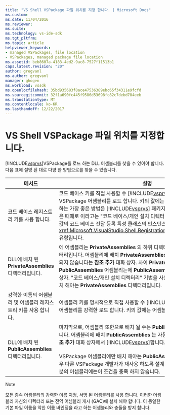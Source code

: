 ```yaml
---
title: "VS Shell VSPackage 파일 위치를 지정 합니다. | Microsoft Docs"
ms.custom: 
ms.date: 11/04/2016
ms.reviewer: 
ms.suite: 
ms.technology: vs-ide-sdk
ms.tgt_pltfrm: 
ms.topic: article
helpviewer_keywords:
- managed VSPackages, file location
- VSPackages, managed package file location
ms.assetid: beb8607a-4183-4ed2-9ac8-7527f11513b1
caps.latest.revision: "20"
author: gregvanl
ms.author: gregvanl
manager: ghogen
ms.workload: vssdk
ms.openlocfilehash: 35bd935683f8ace47536389ebc65f34311e9fcfd
ms.sourcegitcommit: 32f1a690fc445f9586d53698fc82c7debd784eeb
ms.translationtype: MT
ms.contentlocale: ko-KR
ms.lasthandoff: 12/22/2017
---
```

# <a name="specifying-vspackage-file-location-to-the-vs-shell"></a>VS Shell VSPackage 파일 위치를 지정합니다.
[!INCLUDE[vsprvs](../../code-quality/includes/vsprvs_md.md)]VSPackage를 로드 하는 DLL 어셈블리를 찾을 수 있어야 합니다. 다음 표에 설명 된 대로 다양 한 방법으로를 찾을 수 있습니다.  
  
|메서드|설명|  
|------------|-----------------|  
|코드 베이스 레지스트리 키를 사용 합니다.|코드 베이스 키를 직접 사용할 수 [!INCLUDE[vsprvs](../../code-quality/includes/vsprvs_md.md)] 모든 정규화 된 파일 경로에서 VSPackage 어셈블리를 로드 합니다. 키의 값에는 DLL에 파일 경로 여야 합니다. 이 하는 가장 좋은 방법은 [!INCLUDE[vsprvs](../../code-quality/includes/vsprvs_md.md)] 패키지 어셈블리를 로드 합니다. 이 기술은 때때로 이라고는 "코드 베이스/개인 설치 디렉터리 기술입니다." 등록 하는 동안 값의 코드 베이스 전달 등록 특성 클래스의 인스턴스를 통해는 <xref:Microsoft.VisualStudio.Shell.RegistrationAttribute.RegistrationContext> 유형입니다.|  
|DLL에 배치 된 **PrivateAssemblies** 디렉터리입니다.|에 어셈블리는 **PrivateAssemblies** 의 하위 디렉터리는 [!INCLUDE[vsprvs](../../code-quality/includes/vsprvs_md.md)] 디렉터리입니다. 어셈블리에 배치 **PrivateAssemblies** 는 자동으로 검색 하지만에 표시 되지 않습니다는 **참조 추가** 대화 상자. 차이 **PrivateAssemblies** 및 **PublicAssemblies** 어셈블리는에 **PublicAssemblies** 에 열거는 **참조 추가**  대화 상자. "코드 베이스/개인 설치 디렉터리" 기법을 사용 하지 않도록 선택한 경우에 설치 해야는 **PrivateAssemblies** 디렉터리입니다.|  
|강력한 이름의 어셈블리 및 어셈블리 레지스트리 키를 사용 합니다.|어셈블리 키를 명시적으로 직접 사용할 수 [!INCLUDE[vsprvs](../../code-quality/includes/vsprvs_md.md)] 이름의 VSPackage 어셈블리를 강력한 로드 합니다. 키의 값에는 어셈블리의 강력한 이름 이어야 합니다.|  
|DLL에 배치 된 **PublicAssemblies** 디렉터리입니다.|마지막으로, 어셈블리 또한으로 배치 될 수는 **PublicAssemblies** 하위 디렉터리입니다. 어셈블리에 배치 **PublicAssemblies** 는 자동으로 검색 및에 표시 됩니다는 **참조 추가** 대화 상자에서 [!INCLUDE[vsprvs](../../code-quality/includes/vsprvs_md.md)]합니다.<br /><br /> VSPackage 어셈블리에만 배치 해야는 **PublicAssemblies** 디렉터리가 포함 된 경우 다른 VSPackage 개발자가 재사용 하도록 설계 된 구성 요소를 관리 합니다. 대부분의 어셈블리에는이 조건을 충족 하지 않습니다.|  
  
> [!NOTE]
>  모든 종속 어셈블리의 강력한 이름 지정, 서명 된 어셈블리를 사용 합니다. 이러한 어셈블리 자신의 디렉터리 또는 전역 어셈블리 캐시 (GAC)에 설치 해야 합니다. 이 동일한 기본 파일 이름을 약한 이름 바인딩을 라고 하는 어셈블리와 충돌을 방지 합니다.